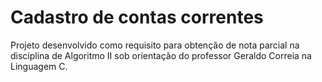 # Cadastro de contas correntes

Projeto desenvolvido como requisito para obtenção de nota parcial na disciplina de Algoritmo II sob orientação do professor Geraldo Correia na Linguagem C.
